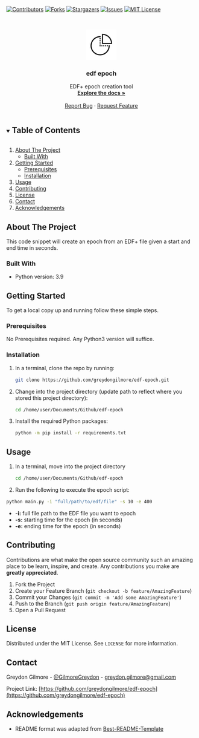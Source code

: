 <!-- PROJECT SHIELDS -->
<!--
*** I'm using markdown "reference style" links for readability.
*** Reference links are enclosed in brackets [ ] instead of parentheses ( ).
*** See the bottom of this document for the declaration of the reference variables
*** for contributors-url, forks-url, etc. This is an optional, concise syntax you may use.
*** https://www.markdownguide.org/basic-syntax/#reference-style-links
-->
[![Contributors][contributors-shield]][contributors-url]
[![Forks][forks-shield]][forks-url]
[![Stargazers][stars-shield]][stars-url]
[![Issues][issues-shield]][issues-url]
[![MIT License][license-shield]][license-url]


<!-- PROJECT LOGO -->
<br />
<p align="center">
  <a href="https://github.com/greydongilmore/edf-epoch">
    <img src="imgs/logo.png" alt="Logo" width="80" height="80">
  </a>

  <h3 align="center">edf epoch</h3>

  <p align="center">
    EDF+ epoch creation tool
    <br />
    <a href="https://github.com/greydongilmore/edf-epoch"><strong>Explore the docs »</strong></a>
    <br />
    <br />
    <a href="https://github.com/greydongilmore/edf-epoch/issues">Report Bug</a>
    ·
    <a href="https://github.com/greydongilmore/edf-epoch/issues">Request Feature</a>
  </p>
</p>



<!-- TABLE OF CONTENTS -->
<details open="open">
  <summary><h2 style="display: inline-block">Table of Contents</h2></summary>
  <ol>
    <li>
      <a href="#about-the-project">About The Project</a>
      <ul>
        <li><a href="#built-with">Built With</a></li>
      </ul>
    </li>
    <li>
      <a href="#getting-started">Getting Started</a>
      <ul>
        <li><a href="#prerequisites">Prerequisites</a></li>
        <li><a href="#installation">Installation</a></li>
      </ul>
    </li>
    <li><a href="#usage">Usage</a></li>
    <li><a href="#contributing">Contributing</a></li>
    <li><a href="#license">License</a></li>
    <li><a href="#contact">Contact</a></li>
    <li><a href="#acknowledgements">Acknowledgements</a></li>
  </ol>
</details>



<!-- ABOUT THE PROJECT -->
## About The Project

This code snippet will create an epoch from an EDF+ file given a start and end time in seconds.

### Built With

* Python version: 3.9


<!-- GETTING STARTED -->
## Getting Started

To get a local copy up and running follow these simple steps.

### Prerequisites

No Prerequisites required. Any Python3 version will suffice.

### Installation

1. In a terminal, clone the repo by running:
    ```sh
    git clone https://github.com/greydongilmore/edf-epoch.git
    ```

2. Change into the project directory (update path to reflect where you stored this project directory):
    ```sh
    cd /home/user/Documents/Github/edf-epoch
    ```

3. Install the required Python packages:
    ```sh
    python -m pip install -r requirements.txt
    ```


<!-- USAGE EXAMPLES -->
## Usage

1. In a terminal, move into the project directory
     ```sh
     cd /home/user/Documents/Github/edf-epoch
     ```

2. Run the following to execute the epoch script:
  ```sh
  python main.py -i "full/path/to/edf/file" -s 10 -e 400
  ```

  * **-i:** full file path to the EDF file you want to epoch
  * **-s:** starting time for the epoch (in seconds)
  * **-e:** ending time for the epoch (in seconds)


<!-- CONTRIBUTING -->
## Contributing

Contributions are what make the open source community such an amazing place to be learn, inspire, and create. Any contributions you make are **greatly appreciated**.

1. Fork the Project
2. Create your Feature Branch (`git checkout -b feature/AmazingFeature`)
3. Commit your Changes (`git commit -m 'Add some AmazingFeature'`)
4. Push to the Branch (`git push origin feature/AmazingFeature`)
5. Open a Pull Request


<!-- LICENSE -->
## License

Distributed under the MIT License. See `LICENSE` for more information.


<!-- CONTACT -->
## Contact

Greydon Gilmore - [@GilmoreGreydon](https://twitter.com/GilmoreGreydon) - greydon.gilmore@gmail.com

Project Link: [https://github.com/greydongilmore/edf-epoch](https://github.com/greydongilmore/edf-epoch)


<!-- ACKNOWLEDGEMENTS -->
## Acknowledgements

* README format was adapted from [Best-README-Template](https://github.com/othneildrew/Best-README-Template)


<!-- MARKDOWN LINKS & IMAGES -->
<!-- https://www.markdownguide.org/basic-syntax/#reference-style-links -->
[contributors-shield]: https://img.shields.io/github/contributors/greydongilmore/edf-epoch.svg?style=for-the-badge
[contributors-url]: https://github.com/greydongilmore/edf-epoch/graphs/contributors
[forks-shield]: https://img.shields.io/github/forks/greydongilmore/edf-epoch.svg?style=for-the-badge
[forks-url]: https://github.com/greydongilmore/edf-epoch/network/members
[stars-shield]: https://img.shields.io/github/stars/greydongilmore/edf-epoch.svg?style=for-the-badge
[stars-url]: https://github.com/greydongilmore/edf-epoch/stargazers
[issues-shield]: https://img.shields.io/github/issues/greydongilmore/edf-epoch.svg?style=for-the-badge
[issues-url]: https://github.com/greydongilmore/edf-epoch/issues
[license-shield]: https://img.shields.io/github/license/greydongilmore/edf-epoch.svg?style=for-the-badge
[license-url]: https://github.com/greydongilmore/edf-epoch/blob/master/LICENSE.txt
